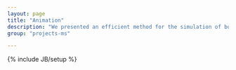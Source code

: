 ```yaml
---
layout: page
title: "Animation"
description: "We presented an efficient method for the simulation of boiling water by modeling bubbles and waves as particles, and adding a grid-based fluid surface."
group: "projects-ms"

---
```

{% include JB/setup %}
